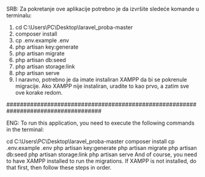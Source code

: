 SRB:
Za pokretanje ove aplikacije potrebno je da izvršite sledeće komande u terminalu:

1. cd C:\Users\PC\Desktop\laravel_proba-master
2. composer install
3. cp .env.example .env
4. php artisan key:generate
5. php artisan migrate
6. php artisan db:seed
7. php artisan storage:link
8. php artisan serve
9. I naravno, potrebno je da imate instaliran XAMPP da bi se pokrenule migracije. Ako XAMPP nije instaliran, uradite to kao prvo, a zatim sve ove korake redom.

####################################################################################

ENG:
To run this application, you need to execute the following commands in the terminal:

cd C:\Users\PC\Desktop\laravel_proba-master
composer install
cp .env.example .env
php artisan key:generate
php artisan migrate
php artisan db:seed
php artisan storage:link
php artisan serve
And of course, you need to have XAMPP installed to run the migrations. If XAMPP is not installed, do that first, then follow these steps in order.
